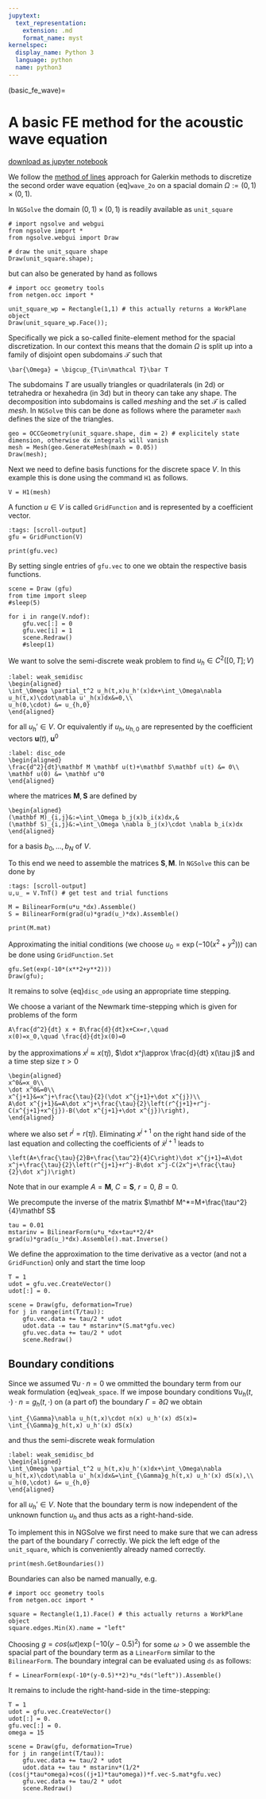 ```yaml
---
jupytext:
  text_representation:
    extension: .md
    format_name: myst
kernelspec:
  display_name: Python 3
  language: python
  name: python3
---
```


(basic_fe_wave)=
# A basic FE method for the acoustic wave equation

[download as jupyter notebook](https://markuswess.github.io/waves/_sources/first_numerics/wave_eq.ipynb)

We follow the [method of lines](mol) approach for Galerkin methods to discretize the second order wave equation {eq}`wave_2o` on a spacial domain $\Omega:=(0,1)\times(0,1)$.

In `NGSolve` the domain $(0,1)\times(0,1)$ is readily available as `unit_square` 

```{code-cell} ipython
# import ngsolve and webgui
from ngsolve import *
from ngsolve.webgui import Draw

# draw the unit_square shape
Draw(unit_square.shape);
```

but can also be generated by hand as follows

```{code-cell} ipython
# import occ geometry tools
from netgen.occ import *

unit_square_wp = Rectangle(1,1) # this actually returns a WorkPlane object
Draw(unit_square_wp.Face());
```

 Specifically we pick a so-called finite-element method for the spacial discretization.
In our context this means that the domain $\Omega$ is split up into a family of disjoint open subdomains $\mathcal T$ such that
```{math}
\bar{\Omega} = \bigcup_{T\in\mathcal T}\bar T
```
The subdomains $T$ are usually triangles or quadrilaterals (in 2d) or tetrahedra or hexahedra (in 3d) but in theory can take any shape. The decomposition into subdomains is called *meshing* and the set $\mathcal T$ is called *mesh*. In `NGSolve` this can be done as follows where the parameter `maxh` defines the size of the triangles.

```{code-cell} ipython
geo = OCCGeometry(unit_square.shape, dim = 2) # explicitely state dimension, otherwise dx integrals will vanish
mesh = Mesh(geo.GenerateMesh(maxh = 0.05))
Draw(mesh);
```


Next we need to define basis functions for the discrete space $V$. In this example this is done using the command `H1` as follows.

```{code-cell} ipython
V = H1(mesh)
```

A function $u\in V$ is called `GridFunction` and is represented by a coefficient vector.
```{code-cell} ipython
:tags: [scroll-output]
gfu = GridFunction(V)

print(gfu.vec)
```

By setting single entries of `gfu.vec` to one we obtain the respective basis functions.

```{code-cell} ipython
scene = Draw (gfu)
from time import sleep
#sleep(5)

for i in range(V.ndof):
    gfu.vec[:] = 0
    gfu.vec[i] = 1
    scene.Redraw()
    #sleep(1)
```

We want to solve the semi-discrete weak problem to find $u_h\in C^2([0,T];V)$

```{math}
:label: weak_semidisc
\begin{aligned}
\int_\Omega \partial_t^2 u_h(t,x)u_h'(x)dx+\int_\Omega\nabla u_h(t,x)\cdot\nabla u'_h(x)dx&=0,\\
u_h(0,\cdot) &= u_{h,0}
\end{aligned}
```
for all $u_h'\in V$.
Or equivalently if $u_h,u_{h,0}$ are represented by the coefficient vectors $\mathbf u(t)$, $\mathbf u^0$

```{math}
:label: disc_ode
\begin{aligned}
\frac{d^2}{dt}\mathbf M \mathbf u(t)+\mathbf S\mathbf u(t) &= 0\\
\mathbf u(0) &= \mathbf u^0
\end{aligned}
```
where the matrices $\mathbf M,\mathbf S$ are defined by
```{math}
\begin{aligned}
(\mathbf M)_{i,j}&:=\int_\Omega b_j(x)b_i(x)dx,&
(\mathbf S)_{i,j}&:=\int_\Omega \nabla b_j(x)\cdot \nabla b_i(x)dx
\end{aligned}
```
for a basis $b_0,\ldots,b_N$ of $V$.

To this end we need to assemble the matrices $\mathbf S,\mathbf M$. In `NGSolve` this can be done by

```{code-cell} ipython
:tags: [scroll-output]
u,u_ = V.TnT() # get test and trial functions

M = BilinearForm(u*u_*dx).Assemble()
S = BilinearForm(grad(u)*grad(u_)*dx).Assemble()

print(M.mat)

```

Approximating the initial conditions (we choose $u_0=\exp(-10(x^2+y^2))$) can be done using `GridFunction.Set`

```{code-cell} ipython
gfu.Set(exp(-10*(x**2+y**2)))
Draw(gfu);
```
It remains to solve {eq}`disc_ode` using an appropriate time stepping.

We choose a variant of the Newmark time-stepping which is given for problems of the form
```{math}
A\frac{d^2}{dt} x + B\frac{d}{dt}x+Cx=r,\quad
x(0)=x_0,\quad \frac{d}{dt}x(0)=0
```
by the approximations $x^j\approx x(\tau j)$, $\dot x^j\approx \frac{d}{dt} x(\tau j)$ and a time step size $\tau>0$

```{math}
\begin{aligned}
x^0&=x_0\\
\dot x^0&=0\\
x^{j+1}&=x^j+\frac{\tau}{2}(\dot x^{j+1}+\dot x^{j})\\
A\dot x^{j+1}&=A\dot x^j+\frac{\tau}{2}\left(r^{j+1}+r^j-C(x^{j+1}+x^{j})-B(\dot x^{j+1}+\dot x^{j})\right),
\end{aligned}
```
where we also set $r^j=r(\tau j)$.
Eliminating $x^{j+1}$ on the right hand side of the last equation and collecting the coefficients of $\dot x^{j+1}$ leads to

```{math}
\left(A+\frac{\tau}{2}B+\frac{\tau^2}{4}C\right)\dot x^{j+1}=A\dot x^j+\frac{\tau}{2}\left(r^{j+1}+r^j-B\dot x^j-C(2x^j+\frac{\tau}{2}\dot x^j)\right)

```

Note that in our example $A=\mathbf M$, $C=\mathbf S$, $r=0$, $B=0$.

We precompute the inverse of the matrix $\mathbf M^*=M+\frac{\tau^2}{4}\mathbf S$

```{code-cell} ipython
tau = 0.01
mstarinv = BilinearForm(u*u_*dx+tau**2/4* grad(u)*grad(u_)*dx).Assemble().mat.Inverse()

```

We define the approximation to the time derivative as a vector (and not a `GridFunction`) only and start the time loop

```{code-cell} ipython
T = 1
udot = gfu.vec.CreateVector()
udot[:] = 0.

scene = Draw(gfu, deformation=True)
for j in range(int(T/tau)):
    gfu.vec.data += tau/2 * udot
    udot.data -= tau * mstarinv*(S.mat*gfu.vec)
    gfu.vec.data += tau/2 * udot
    scene.Redraw()
```


## Boundary conditions

Since we assumed $\nabla u\cdot n=0$ we ommitted the boundary term from our weak formulation {eq}`weak_space`. If we impose boundary conditions $\nabla u_h(t,\cdot)\cdot n=g_h(t,\cdot)$ on (a part of) the boundary $\Gamma=\partial\Omega$ we obtain
```{math}
\int_{\Gamma}\nabla u_h(t,x)\cdot n(x) u_h'(x) dS(x)=
\int_{\Gamma}g_h(t,x) u_h'(x) dS(x)
``` 
and thus the semi-discrete weak formulation

```{math}
:label: weak_semidisc_bd
\begin{aligned}
\int_\Omega \partial_t^2 u_h(t,x)u_h'(x)dx+\int_\Omega\nabla u_h(t,x)\cdot\nabla u'_h(x)dx&=\int_{\Gamma}g_h(t,x) u_h'(x) dS(x),\\
u_h(0,\cdot) &= u_{h,0}
\end{aligned}
```
for all $u_h'\in V$.
Note that the boundary term is now independent of the unknown function $u_h$ and thus acts as a right-hand-side.

To implement this in NGSolve we first need to make sure that we can adress the part of the boundary $\Gamma$ correctly. We pick the left edge of the `unit_square`, which is conveniently already named correctly.
```{code-cell} ipython
print(mesh.GetBoundaries())
```
Boundaries can also be named manually, e.g.

```{code-cell} ipython
# import occ geometry tools
from netgen.occ import *

square = Rectangle(1,1).Face() # this actually returns a WorkPlane object
square.edges.Min(X).name = "left"
```

Choosing $g=cos(\omega t)\exp(-10(y-0.5)^2)$ for some $\omega>0$ we assemble the spacial part of the boundary term as a  `LinearForm` similar to the `BilinearForm`. The boundary integral can be evaluated using `ds` as follows:

```{code-cell} ipython
f = LinearForm(exp(-10*(y-0.5)**2)*u_*ds("left")).Assemble()
```
It remains to include the right-hand-side in the time-stepping:

```{code-cell} ipython
T = 1
udot = gfu.vec.CreateVector()
udot[:] = 0.
gfu.vec[:] = 0.
omega = 15

scene = Draw(gfu, deformation=True)
for j in range(int(T/tau)):
    gfu.vec.data += tau/2 * udot
    udot.data += tau * mstarinv*(1/2*(cos(j*tau*omega)+cos((j+1)*tau*omega))*f.vec-S.mat*gfu.vec)
    gfu.vec.data += tau/2 * udot
    scene.Redraw()
```
